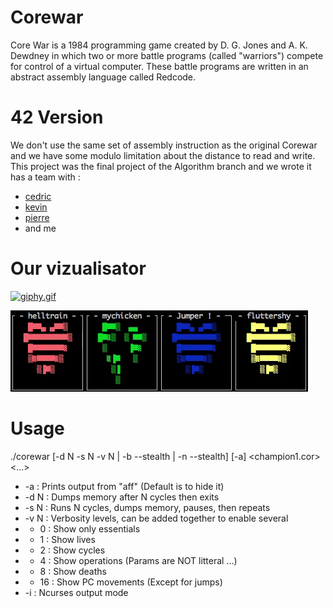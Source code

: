 Corewar
======

Core War is a 1984 programming game created by D. G. Jones and A. K. Dewdney in which two or more battle programs (called "warriors") compete for control of a virtual computer.
These battle programs are written in an abstract assembly language called Redcode.

42 Version
======

We don't use the same set of assembly instruction as the original Corewar and we have some modulo limitation about the distance to read and write.
This project was the final project of the Algorithm branch and we wrote it has a team with :
* [cedric](https://github.com/cpoulet)
* [kevin](https://github.com/kcosta42)
* [pierre](https://github.com/wolrajhti)
* and me

Our vizualisator
======

[![giphy.gif](https://raw.githubusercontent.com/cpoulet/Corewar/master/gif/Corewar.gif)](https://raw.githubusercontent.com/cpoulet/Corewar/master/gif/Corewar.gif)

[![Life.gif](https://raw.githubusercontent.com/cpoulet/Corewar/master/gif/Life.gif)](https://raw.githubusercontent.com/cpoulet/Corewar/master/gif/Life.gif)

Usage
======

./corewar [-d N -s N -v N | -b --stealth | -n --stealth] [-a] <champion1.cor> <...>
* -a        : Prints output from "aff" (Default is to hide it)
* -d N      : Dumps memory after N cycles then exits
* -s N      : Runs N cycles, dumps memory, pauses, then repeats
* -v N      : Verbosity levels, can be added together to enable several
 * - 0 : Show only essentials
 * - 1 : Show lives
 * - 2 : Show cycles
 * - 4 : Show operations (Params are NOT litteral ...)
 * - 8 : Show deaths
 * - 16 : Show PC movements (Except for jumps)
* -i        : Ncurses output mode
